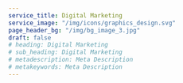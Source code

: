 ```yaml
---
service_title: Digital Marketing
service_image: "/img/icons/graphics_design.svg"
page_header_bg: "/img/bg_image_3.jpg"
draft: false
# heading: Digital Marketing
# sub_heading: Digital Marketing
# metadescription: Meta Description
# metakeywords: Meta Description
---
```

